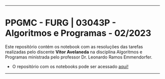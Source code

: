 ------------------------------------------------------------------------------------------------------------------
# PPGMC - FURG | 03043P - Algoritmos e Programas - 02/2023

Este repositório contém os notebook com as resoluções das tarefas realizadas pelo discente **Vitor Avelaneda** na disciplina Algoritmos e Programas ministrada pelo professor Dr. Leonardo Ramos Emmendorfer.

* O repositório com os notebooks pode ser acessado [aqui!](https://github.com/vitoravelaneda/03043P-Algoritmos_e_Programas-PPGMC-FURG)

------------------------------------------------------------------------------------------------------------------
